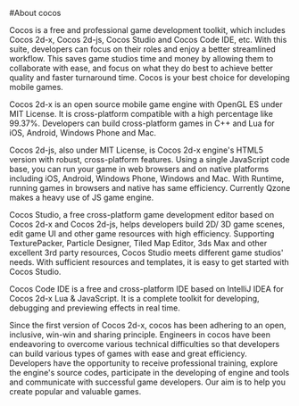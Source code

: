 #About cocos 

Cocos is a free and professional game development toolkit, which includes Cocos 2d-x, Cocos 2d-js, Cocos Studio and Cocos Code IDE, etc. With this suite, developers can focus on their roles and enjoy a better streamlined workflow. This saves game studios time and money by allowing them to collaborate with ease, and focus on what they do best to achieve better quality and faster turnaround time. Cocos is your best choice for developing mobile games.

Cocos 2d-x is an open source mobile game engine with OpenGL ES under MIT License. It is cross-platform compatible with a high percentage like 99.37%. Developers can build cross-platform games in C++ and Lua for iOS, Android, Windows Phone and Mac. 
  
Cocos 2d-js, also under MIT License, is Cocos 2d-x engine's HTML5 version with robust, cross-platform features. Using a single JavaScript code base, you can run your game in web browsers and on native platforms including iOS, Android, Windows Phone, Windows and Mac. With Runtime, running games in browsers and native has same efficiency. Currently Qzone makes a heavy use of JS game engine. 

Cocos Studio, a free cross-platform game development editor based on Cocos 2d-x and Cocos 2d-js, helps developers build 2D/ 3D game scenes, edit game UI and other game resources with high efficiency. Supporting TexturePacker, Particle Designer, Tiled Map Editor, 3ds Max and other excellent 3rd party resources, Cocos Studio meets different game studios' needs. With sufficient resources and templates, it is easy to get started with Cocos Studio. 

Cocos Code IDE is a free and cross-platform IDE based on IntelliJ IDEA for Cocos 2d-x Lua & JavaScript. It is a complete toolkit for developing, debugging and previewing effects in real time. 

Since the first version of Cocos 2d-x, cocos has been adhering to an open, inclusive, win-win and sharing principle. Engineers in cocos have been endeavoring to overcome various technical difficulties so that developers can build various types of games with ease and great efficiency. Developers have the opportunity to receive professional training, explore the engine's source codes, participate in the developing of engine and tools and communicate with successful game developers. Our aim is to help you create popular and valuable games. 

